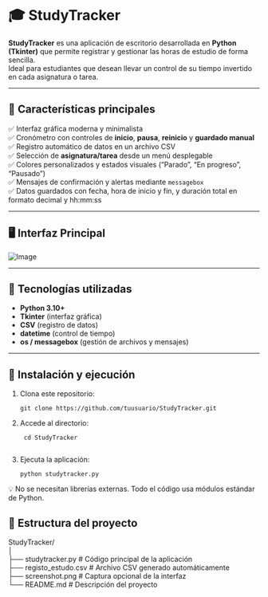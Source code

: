 # 🎓 StudyTracker

**StudyTracker** es una aplicación de escritorio desarrollada en **Python (Tkinter)** que permite registrar y gestionar las horas de estudio de forma sencilla.  
Ideal para estudiantes que desean llevar un control de su tiempo invertido en cada asignatura o tarea.

---

## 🧭 Características principales

✅ Interfaz gráfica moderna y minimalista  
✅ Cronómetro con controles de **inicio**, **pausa**, **reinicio** y **guardado manual**  
✅ Registro automático de datos en un archivo CSV  
✅ Selección de **asignatura/tarea** desde un menú desplegable  
✅ Colores personalizados y estados visuales (“Parado”, “En progreso”, “Pausado”)  
✅ Mensajes de confirmación y alertas mediante `messagebox`  
✅ Datos guardados con fecha, hora de inicio y fin, y duración total en formato decimal y hh:mm:ss

---

## 🖥️ Interfaz Principal


![Image](https://github.com/user-attachments/assets/feab8dcb-06d8-4c57-8275-bfe654c2a0de)

---

## 🧩 Tecnologías utilizadas

- **Python 3.10+**
- **Tkinter** (interfaz gráfica)
- **CSV** (registro de datos)
- **datetime** (control de tiempo)
- **os / messagebox** (gestión de archivos y mensajes)

---

## 🚀 Instalación y ejecución

1. Clona este repositorio:
   ```
   git clone https://github.com/tuusuario/StudyTracker.git
   
2. Accede al directorio:
   ```
    cd StudyTracker
  
3. Ejecuta la aplicación:
   ```
   python studytracker.py

💡 No se necesitan librerías externas. Todo el código usa módulos estándar de Python.


## 📂 Estructura del proyecto
StudyTracker/<br>
│<br>
├── studytracker.py        # Código principal de la aplicación<br>
├── registo_estudo.csv     # Archivo CSV generado automáticamente<br>
├── screenshot.png          # Captura opcional de la interfaz<br>
└── README.md              # Descripción del proyecto<br>



   
